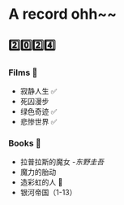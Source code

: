 # A record ohh~~
## :two::zero::two::four:
### Films :movie_camera:
- 寂静人生 :white_check_mark:
- 死囚漫步 
- 绿色奇迹 :white_check_mark:
- 悲惨世界 :white_check_mark:
### Books :book:
- 拉普拉斯的魔女 *-东野圭吾*
- 魔力的胎动
- 造彩虹的人 :rainbow:
- 银河帝国（1-13）

